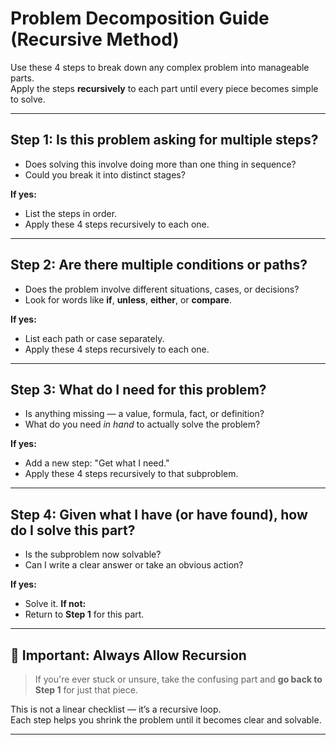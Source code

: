 # Problem Decomposition Guide (Recursive Method)

Use these 4 steps to break down any complex problem into manageable parts.  
Apply the steps **recursively** to each part until every piece becomes simple to solve.

---

## Step 1: Is this problem asking for multiple steps?

- Does solving this involve doing more than one thing in sequence?
- Could you break it into distinct stages?

**If yes:**

- List the steps in order.
- Apply these 4 steps recursively to each one.

---

## Step 2: Are there multiple conditions or paths?

- Does the problem involve different situations, cases, or decisions?
- Look for words like **if**, **unless**, **either**, or **compare**.

**If yes:**

- List each path or case separately.
- Apply these 4 steps recursively to each one.

---

## Step 3: What do I need for this problem?

- Is anything missing — a value, formula, fact, or definition?
- What do you need _in hand_ to actually solve the problem?

**If yes:**

- Add a new step: "Get what I need."
- Apply these 4 steps recursively to that subproblem.

---

## Step 4: Given what I have (or have found), how do I solve this part?

- Is the subproblem now solvable?
- Can I write a clear answer or take an obvious action?

**If yes:**

- Solve it.
  **If not:**
- Return to **Step 1** for this part.

---

## 🔁 Important: Always Allow Recursion

> If you're ever stuck or unsure, take the confusing part and **go back to Step 1** for just that piece.

This is not a linear checklist — it’s a recursive loop.  
Each step helps you shrink the problem until it becomes clear and solvable.

---
